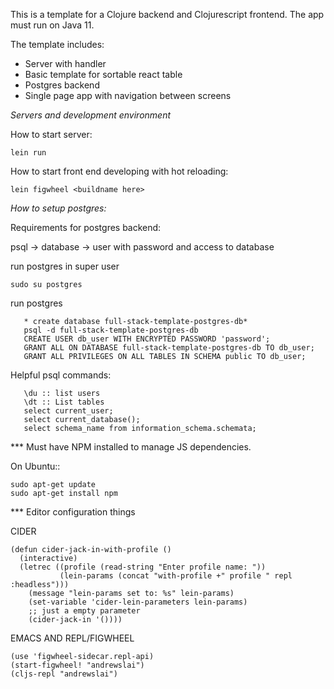 
This is a template for a Clojure backend and Clojurescript frontend.
The app must run on Java 11.


The template includes:
- Server with handler
- Basic template for sortable react table
- Postgres backend
- Single page app with navigation between screens


*Servers and development environment*

How to start server:

```lein run```

How to start front end developing with hot reloading:

```lein figwheel <buildname here>```

*How to setup postgres:*

Requirements for postgres backend:

psql -> database -> user with password and access to database


run postgres in super user

```sudo su postgres```

run postgres

```
   * create database full-stack-template-postgres-db*
   psql -d full-stack-template-postgres-db
   CREATE USER db_user WITH ENCRYPTED PASSWORD 'password';
   GRANT ALL ON DATABASE full-stack-template-postgres-db TO db_user;
   GRANT ALL PRIVILEGES ON ALL TABLES IN SCHEMA public TO db_user;

```

Helpful psql commands:

```
   \du :: list users
   \dt :: List tables
   select current_user;
   select current_database();
   select schema_name from information_schema.schemata;
```

*** Must have NPM installed to manage JS dependencies.

On Ubuntu::
```
sudo apt-get update
sudo apt-get install npm
```

*** Editor configuration things

CIDER
```
(defun cider-jack-in-with-profile ()
  (interactive)
  (letrec ((profile (read-string "Enter profile name: "))
           (lein-params (concat "with-profile +" profile " repl :headless")))
    (message "lein-params set to: %s" lein-params)
    (set-variable 'cider-lein-parameters lein-params)
    ;; just a empty parameter
    (cider-jack-in '())))
```

EMACS AND REPL/FIGWHEEL
```
(use 'figwheel-sidecar.repl-api)
(start-figwheel! "andrewslai")
(cljs-repl "andrewslai")
```
